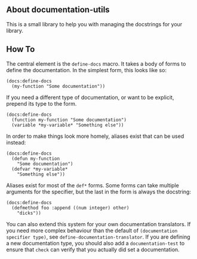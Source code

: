 ## About documentation-utils
This is a small library to help you with managing the docstrings for your library.

## How To
The central element is the `define-docs` macro. It takes a body of forms to define the documentation. In the simplest form, this looks like so:

    (docs:define-docs
      (my-function "Some documentation"))

If you need a different type of documentation, or want to be explicit, prepend its type to the form.

    (docs:define-docs
      (function my-function "Some documentation")
      (variable *my-variable* "Something else"))

In order to make things look more homely, aliases exist that can be used instead:

    (docs:define-docs
      (defun my-function
        "Some documentation")
      (defvar *my-variable*
        "Something else"))

Aliases exist for most of the `def*` forms. Some forms can take multiple arguments for the specifier, but the last in the form is always the docstring:

    (docs:define-docs
      (defmethod foo :append ((num integer) other)
        "dicks"))

You can also extend this system for your own documentation translators. If you need more complex behaviour than the default of `(documentation specifier type)`, see `define-documentation-translator`. If you are defining a new documentation type, you should also add a `documentation-test` to ensure that `check` can verify that you actually did set a documentation.

